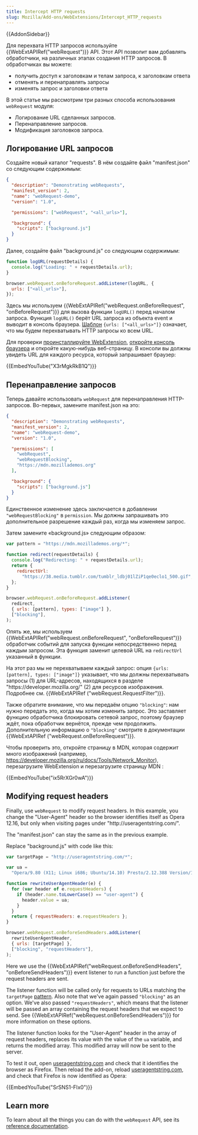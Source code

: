 ```yaml
---
title: Intercept HTTP requests
slug: Mozilla/Add-ons/WebExtensions/Intercept_HTTP_requests
---
```


{{AddonSidebar}}

Для перехвата HTTP запросов используйте {{WebExtAPIRef("webRequest")}} API. Этот API позволит вам добавлять обработчики, на различных этапах создания HTTP запросов. В обработчиках вы можете:

- получить доступ к заголовкам и телам запроса, к заголовкам ответа
- отменять и перенаправлять запросы
- изменять запрос и заголовки ответа

В этой статье мы рассмотрим три разных способа использования `webRequest` модуля:

- Логирование URL сделанных запросов.
- Перенаправление запросов.
- Модификация заголовков запроса.

## Логирование URL запросов

Создайте новый каталог "requests". В нём создайте файл "manifest.json" со следующим содержимым:

```json
{
  "description": "Demonstrating webRequests",
  "manifest_version": 2,
  "name": "webRequest-demo",
  "version": "1.0",

  "permissions": ["webRequest", "<all_urls>"],

  "background": {
    "scripts": ["background.js"]
  }
}
```

Далее, создайте файл "background.js" со следующим содержимым:

```js
function logURL(requestDetails) {
  console.log("Loading: " + requestDetails.url);
}

browser.webRequest.onBeforeRequest.addListener(logURL, {
  urls: ["<all_urls>"],
});
```

Здесь мы используем {{WebExtAPIRef("webRequest.onBeforeRequest", "onBeforeRequest")}} для вызова функции `logURL()` перед началом запроса. Функция `logURL()` берёт URL запроса из объекта event и выводит в консоль браузера. [Шаблон](/en-US/Add-ons/WebExtensions/Match_patterns) `{urls: ["<all_urls>"]}` означает, что мы будем перехватывать HTTP запросы ко всем URL.

Для проверки [проинсталлируйте WebExtension](/en-US/Add-ons/WebExtensions/Temporary_Installation_in_Firefox), [откройте консоль браузера](/ru/docs/Tools/Browser_Console) и откройте какую-нибудь веб-страницу. В консоли вы должны увидеть URL для каждого ресурса, который запрашивает браузер:

{{EmbedYouTube("X3rMgkRkB1Q")}}

## Перенаправление запросов

Теперь давайте использовать `webRequest` для перенаправления HTTP-запросов. Во-первых, замените manifest.json на это:

```json
{
  "description": "Demonstrating webRequests",
  "manifest_version": 2,
  "name": "webRequest-demo",
  "version": "1.0",

  "permissions": [
    "webRequest",
    "webRequestBlocking",
    "https://mdn.mozillademos.org"
  ],

  "background": {
    "scripts": ["background.js"]
  }
}
```

Единственное изменение здесь заключается в добавлении `"webRequestBlocking"` в `permission`. Мы должны запрашивать это дополнительное разрешение каждый раз, когда мы изменяем запрос.

Затем замените «background.js» следующим образом:

```js
var pattern = "https://mdn.mozillademos.org/*";

function redirect(requestDetails) {
  console.log("Redirecting: " + requestDetails.url);
  return {
    redirectUrl:
      "https://38.media.tumblr.com/tumblr_ldbj01lZiP1qe0eclo1_500.gif",
  };
}

browser.webRequest.onBeforeRequest.addListener(
  redirect,
  { urls: [pattern], types: ["image"] },
  ["blocking"],
);
```

Опять же, мы используем {{WebExtAPIRef("webRequest.onBeforeRequest", "onBeforeRequest")}} обработчик событий для запуска функции непосредственно перед каждым запросом. Эта функция заменит целевой URL на `redirectUrl` указанный в функции.

На этот раз мы не перехватываем каждый запрос: опция `{urls: [pattern], types: ["image"]}` указывает, что мы должны перехватывать запросы (1) для URL-адресов, находящихся в разделе "https\://developer.mozilla.org/" (2) для ресурсов изображения. Подробнее см. {{WebExtAPIRef ("webRequest.RequestFilter")}}.

Также обратите внимание, что мы передаём опцию `"blocking"`: нам нужно передать это, когда мы хотим изменить запрос. Это заставляет функцию обработчика блокировать сетевой запрос, поэтому браузер ждёт, пока обработчик вернётся, прежде чем продолжить. Дополнительную информацию о `"blocking"` смотрите в документации {{WebExtAPIRef ("webRequest.onBeforeRequest")}}.

Чтобы проверить это, откройте страницу в MDN, которая содержит много изображений (например, <https://developer.mozilla.org/ru/docs/Tools/Network_Monitor>), перезагрузите WebExtension и перезагрузите страницу MDN :

{{EmbedYouTube("ix5RrXGr0wA")}}

## Modifying request headers

Finally, use `webRequest` to modify request headers.
In this example, you change the "User-Agent" header so the browser identifies itself as Opera 12.16, but only when visiting pages under "http\://useragentstring.com/".

The "manifest.json" can stay the same as in the previous example.

Replace "background.js" with code like this:

```js
var targetPage = "http://useragentstring.com/*";

var ua =
  "Opera/9.80 (X11; Linux i686; Ubuntu/14.10) Presto/2.12.388 Version/12.16";

function rewriteUserAgentHeader(e) {
  for (var header of e.requestHeaders) {
    if (header.name.toLowerCase() == "user-agent") {
      header.value = ua;
    }
  }
  return { requestHeaders: e.requestHeaders };
}

browser.webRequest.onBeforeSendHeaders.addListener(
  rewriteUserAgentHeader,
  { urls: [targetPage] },
  ["blocking", "requestHeaders"],
);
```

Here we use the {{WebExtAPIRef("webRequest.onBeforeSendHeaders", "onBeforeSendHeaders")}} event listener to run a function just before the request headers are sent.

The listener function will be called only for requests to URLs matching the `targetPage` [pattern](/en-US/Add-ons/WebExtensions/Match_patterns). Also note that we've again passed `"blocking"` as an option. We've also passed `"requestHeaders"`, which means that the listener will be passed an array containing the request headers that we expect to send. See {{WebExtAPIRef("webRequest.onBeforeSendHeaders")}} for more information on these options.

The listener function looks for the "User-Agent" header in the array of request headers, replaces its value with the value of the `ua` variable, and returns the modified array. This modified array will now be sent to the server.

To test it out, open [useragentstring.com](http://useragentstring.com/) and check that it identifies the browser as Firefox. Then reload the add-on, reload [useragentstring.com](http://useragentstring.com/), and check that Firefox is now identified as Opera:

{{EmbedYouTube("SrSNS1-FIx0")}}

## Learn more

To learn about all the things you can do with the `webRequest` API, see its [reference documentation](/en-US/Add-ons/WebExtensions/API/WebRequest).
